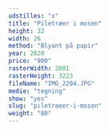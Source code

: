 ```yaml
---
udstilles: "x"
title: "Piletræer i mosen"
height: 32
width: 26
method: "Blyant på papir"
year: 2020
price: "900"
rasterWidth: 2601
rasterHeight: 3223
fileName: "IMG_2204.JPG"
medie: "tegning"
show: "yes"
slug: "piletraeer-i-mosen"
weight: "80"
---
```

